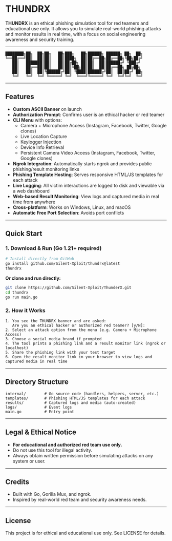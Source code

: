 # THUNDRX

**THUNDRX** is an ethical phishing simulation tool for red teamers and educational use only. It allows you to simulate real-world phishing attacks and monitor results in real time, with a focus on social engineering awareness and security training.

---

```
████████╗██╗  ██╗██╗   ██╗███╗   ██╗██████╗ ██████╗ ██╗  ██╗
╚══██╔══╝██║  ██║██║   ██║████╗  ██║██╔══██╗██╔══██╗╚██╗██╔╝
   ██║   ███████║██║   ██║██╔██╗ ██║██║  ██║██████╔╝ ╚███╔╝ 
   ██║   ██╔══██║██║   ██║██║╚██╗██║██║  ██║██╔══██╗ ██╔██╗ 
   ██║   ██║  ██║╚██████╔╝██║ ╚████║██████╔╝██║  ██║██╔╝ ██╗
   ╚═╝   ╚═╝  ╚═╝ ╚═════╝ ╚═╝  ╚═══╝╚═════╝ ╚═╝  ╚═╝╚═╝  ╚═╝
```

---

## Features

- **Custom ASCII Banner** on launch
- **Authorization Prompt**: Confirms user is an ethical hacker or red teamer
- **CLI Menu** with options:
  - Camera + Microphone Access (Instagram, Facebook, Twitter, Google clones)
  - Live Location Capture
  - Keylogger Injection
  - Device Info Retrieval
  - Persistent Camera Video Access (Instagram, Facebook, Twitter, Google clones)
- **Ngrok Integration**: Automatically starts ngrok and provides public phishing/result monitoring links
- **Phishing Template Hosting**: Serves responsive HTML/JS templates for each attack
- **Live Logging**: All victim interactions are logged to disk and viewable via a web dashboard
- **Web-based Result Monitoring**: View logs and captured media in real time from anywhere
- **Cross-platform**: Works on Windows, Linux, and macOS
- **Automatic Free Port Selection**: Avoids port conflicts

---

## Quick Start

### 1. Download & Run (Go 1.21+ required)

```bash
# Install directly from GitHub 
go install github.com/Silent-Xploit/thundrx@latest
thundrx
```

**Or clone and run directly:**

```bash
git clone https://github.com/Silent-Xploit/ThunderX.git
cd thundrx
go run main.go
```

### 2. How it Works

```
1. You see the THUNDRX banner and are asked:
   Are you an ethical hacker or authorized red teamer? [y/N]:
2. Select an attack option from the menu (e.g. Camera + Microphone Access)
3. Choose a social media brand if prompted
4. The tool prints a phishing link and a result monitor link (ngrok or localhost)
5. Share the phishing link with your test target
6. Open the result monitor link in your browser to view logs and captured media in real time
```

---

## Directory Structure

```
internal/        # Go source code (handlers, helpers, server, etc.)
templates/       # Phishing HTML/JS templates for each attack
results/         # Captured logs and media (auto-created)
logs/            # Event logs
main.go          # Entry point
```

---

## Legal & Ethical Notice

- **For educational and authorized red team use only.**
- Do not use this tool for illegal activity.
- Always obtain written permission before simulating attacks on any system or user.

---

## Credits
- Built with Go, Gorilla Mux, and ngrok.
- Inspired by real-world red team and security awareness needs.

---

## License
This project is for ethical and educational use only. See LICENSE for details.
